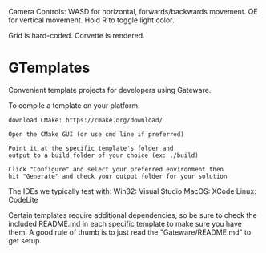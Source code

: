 Camera Controls:
WASD for horizontal, forwards/backwards movement.
QE for vertical movement.
Hold R to toggle light color.

Grid is hard-coded. Corvette is rendered.


# GTemplates

Convenient template projects for developers using Gateware.

To compile a template on your platform:

	download CMake: https://cmake.org/download/

	Open the CMake GUI (or use cmd line if preferred)

	Point it at the specific template's folder and 
	output to a build folder of your choice (ex: ./build)

	Click "Configure" and select your preferred environment then 
	hit "Generate" and check your output folder for your solution

The IDEs we typically test with:
	Win32: Visual Studio
	MacOS: XCode
	Linux: CodeLite

Certain templates require additional dependencies, so be sure to check
the included README.md in each specific template to make sure you have them.
A good rule of thumb is to just read the "Gateware/README.md" to get setup.

 	

	
	 
